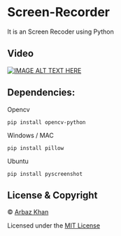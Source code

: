 # Screen-Recorder
It is an Screen Recoder using Python

## Video

[![IMAGE ALT TEXT HERE](https://img.youtube.com/vi/CK-8XB36q44/0.jpg)](https://www.youtube.com/watch?v=CK-8XB36q44)


## Dependencies:

Opencv

```
pip install opencv-python
```

Windows / MAC

```
pip install pillow
```

Ubuntu

```
pip install pyscreenshot
```


## License & Copyright
© [Arbaz Khan](https://arbazkhan4712.github.io/Contact.html)

Licensed under the [MIT License](License)

